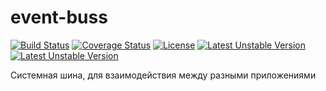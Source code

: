 # event-buss

[![Build Status](https://secure.travis-ci.org/old-town/event-buss.svg?branch=master)](https://secure.travis-ci.org/old-town/event-buss)
[![Coverage Status](https://coveralls.io/repos/old-town/event-buss/badge.svg?branch=master&service=github)](https://coveralls.io/github/old-town/event-buss?branch=master)
[![License](https://poser.pugx.org/old-town/event-bus/license)](https://packagist.org/packages/old-town/event-bus)
[![Latest Unstable Version](https://poser.pugx.org/old-town/event-bus/v/unstable)](https://packagist.org/packages/old-town/event-bus)
[![Latest Unstable Version](https://poser.pugx.org/old-town/event-bus/v/unstable)](https://packagist.org/packages/old-town/event-bus)

Системная шина, для взаимодействия между разными приложениями
